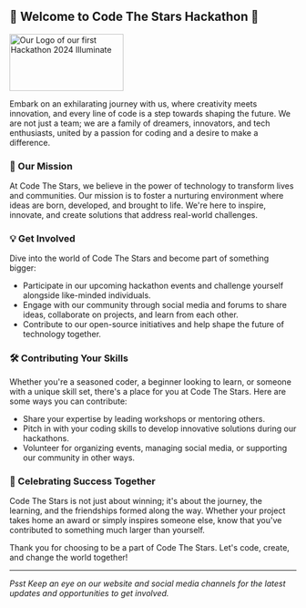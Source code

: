 ## 🌟 Welcome to Code The Stars Hackathon 🌟

<img src="https://illuminate-coral.vercel.app/assets/static/Illuminate.svg" alt="Our Logo of our first Hackathon 2024 Illuminate" width="200" height="100">

Embark on an exhilarating journey with us, where creativity meets innovation, and every line of code is a step towards shaping the future. We are not just a team; we are a family of dreamers, innovators, and tech enthusiasts, united by a passion for coding and a desire to make a difference.

### 🚀 Our Mission

At Code The Stars, we believe in the power of technology to transform lives and communities. Our mission is to foster a nurturing environment where ideas are born, developed, and brought to life. We're here to inspire, innovate, and create solutions that address real-world challenges.

### 💡 Get Involved

Dive into the world of Code The Stars and become part of something bigger:

- Participate in our upcoming hackathon events and challenge yourself alongside like-minded individuals.
- Engage with our community through social media and forums to share ideas, collaborate on projects, and learn from each other.
- Contribute to our open-source initiatives and help shape the future of technology together.

### 🛠️ Contributing Your Skills

Whether you're a seasoned coder, a beginner looking to learn, or someone with a unique skill set, there's a place for you at Code The Stars. Here are some ways you can contribute:

- Share your expertise by leading workshops or mentoring others.
- Pitch in with your coding skills to develop innovative solutions during our hackathons.
- Volunteer for organizing events, managing social media, or supporting our community in other ways.

### 🎉 Celebrating Success Together

Code The Stars is not just about winning; it's about the journey, the learning, and the friendships formed along the way. Whether your project takes home an award or simply inspires someone else, know that you've contributed to something much larger than yourself.

Thank you for choosing to be a part of Code The Stars. Let's code, create, and change the world together!

---

*Psst Keep an eye on our website and social media channels for the latest updates and opportunities to get involved.*
